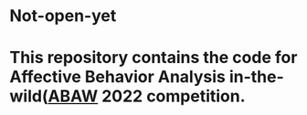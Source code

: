 # Not-open-yet

# This repository contains the code for Affective Behavior Analysis in-the-wild([ABAW](https://ibug.doc.ic.ac.uk/resources/cvpr-2022-3rd-abaw/) 2022 competition.
